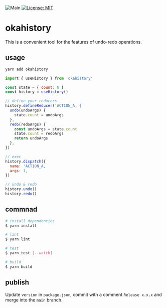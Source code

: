 ![Main](https://github.com/miyanokomiya/okahistory/workflows/Main/badge.svg)
[![License: MIT](https://img.shields.io/badge/License-MIT-yellow.svg)](https://opensource.org/licenses/MIT)

# okahistory
This is a convenient tool for the features of undo-redo operations.  

## usage

```sh
yarn add okahistory
```

```js
import { useHistory } from 'okahistory'

const state = { count: 0 }
const history = useHistory()

// define your reducers
history.defineReducer('ACTION_A, {
  undo(undoArgs) {
    state.count = undoArgs
  },
  redo(redoArgs) {
    const undoArgs = state.count
    state.count = redoArgs
    return undoArgs
  },
})

// exec
history.dispatch({
  name: 'ACTION_A,
  args: 1,
})

// undo & redo
history.undo()
history.redo()
```

## commnad

```sh
# install dependencies
$ yarn install

# lint
$ yarn lint

# test
$ yarn test [--watch]

# build
$ yarn build
```

## publish
Update `version` in `package.json`, commit with a comment `Release x.x.x` and merge into the `main` branch.

